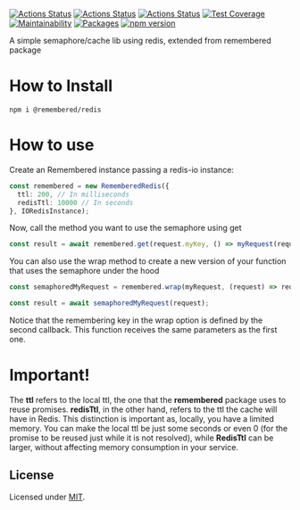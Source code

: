 [![Actions Status](https://github.com/Codibre/remembered-redis/workflows/build/badge.svg)](https://github.com/Codibre/remembered-redis/actions)
[![Actions Status](https://github.com/Codibre/remembered-redis/workflows/test/badge.svg)](https://github.com/Codibre/remembered-redis/actions)
[![Actions Status](https://github.com/Codibre/remembered-redis/workflows/lint/badge.svg)](https://github.com/Codibre/remembered-redis/actions)
[![Test Coverage](https://api.codeclimate.com/v1/badges/f11e39489f6b57ff1e9d/test_coverage)](https://codeclimate.com/github/Codibre/remembered-redis/test_coverage)
[![Maintainability](https://api.codeclimate.com/v1/badges/f11e39489f6b57ff1e9d/maintainability)](https://codeclimate.com/github/Codibre/remembered-redis/maintainability)
[![Packages](https://david-dm.org/Codibre/remembered-redis.svg)](https://david-dm.org/Codibre/remembered-redis)
[![npm version](https://badge.fury.io/js/%40remembered%2Fredis.svg)](https://badge.fury.io/js/%40remembered%2Fredis)

A simple semaphore/cache lib using redis, extended from remembered package

# How to Install

```
npm i @remembered/redis
```

# How to use

Create an Remembered instance passing a redis-io instance:

```ts
const remembered = new RememberedRedis({
  ttl: 200, // In milliseconds
  redisTtl: 10000 // In seconds
}, IORedisInstance);
```

Now, call the method you want to use the semaphore using get

```ts
const result = await remembered.get(request.myKey, () => myRequest(request));
```

You can also use the wrap method to create a new version of your function that uses the semaphore under the hood

```ts
const semaphoredMyRequest = remembered.wrap(myRequest, (request) => request.myKey);

const result = await semaphoredMyRequest(request);
```

Notice that the remembering key in the wrap option is defined by the second callback. This function receives the same parameters as the first one.

# Important!

The **ttl** refers to the local ttl, the one that the **remembered** package uses to reuse promises. **redisTtl**, in the other hand, refers to the ttl the cache will have in Redis. This distinction is important as, locally, you have a limited memory.
You can make the local ttl be just some seconds or even 0 (for the promise to be reused just while it is not resolved), while **RedisTtl** can be larger, without affecting memory consumption in your service.

## License

Licensed under [MIT](https://en.wikipedia.org/wiki/MIT_License).
